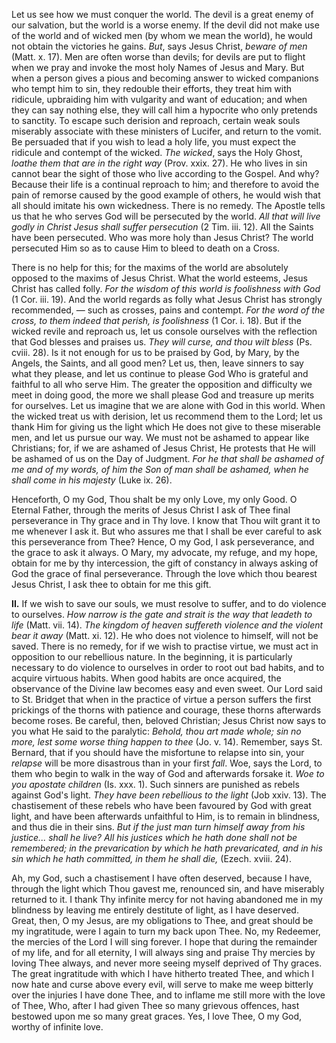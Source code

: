 
Let us see how we must conquer the world. The devil is a great enemy of our salvation, but the world is a worse enemy. If the devil did not make use of the world and of wicked men (by whom we mean the world), he would not obtain the victories he gains. *But*, says Jesus Christ, *beware of men* (Matt. x. 17). Men are often worse than devils; for devils are put to flight when we pray and invoke the most holy Names of Jesus and Mary. But when a person gives a pious and becoming answer to wicked companions who tempt him to sin, they redouble their efforts, they treat him with ridicule, upbraiding him with vulgarity and want of education; and when they can say nothing else, they will call him a hypocrite who only pretends to sanctity. To escape such derision and reproach, certain weak souls miserably associate with these ministers of Lucifer, and return to the vomit. Be persuaded that if you wish to lead a holy life, you must expect the ridicule and contempt of the wicked. *The wicked*, says the Holy Ghost, *loathe them that are in the right way* (Prov. xxix. 27). He who lives in sin cannot bear the sight of those who live according to the Gospel. And why? Because their life is a continual reproach to him; and therefore to avoid the pain of remorse caused by the good example of others, he would wish that all should imitate his own wickedness. There is no remedy. The Apostle tells us that he who serves God will be persecuted by the world. *All that will live godly in Christ Jesus shall suffer persecution* (2 Tim. iii. 12). All the Saints have been persecuted. Who was more holy than Jesus Christ? The world persecuted Him so as to cause Him to bleed to death on a Cross.

There is no help for this; for the maxims of the world are absolutely opposed to the maxims of Jesus Christ. What the world esteems, Jesus Christ has called folly. *For the wisdom of this world is foolishness with God* (1 Cor. iii. 19). And the world regards as folly what Jesus Christ has strongly recommended, — such as crosses, pains and contempt. *For the word of the cross, to them indeed that perish, is foolishness* (1 Cor. i. 18). But if the wicked revile and reproach us, let us console ourselves with the reflection that God blesses and praises us. *They will curse, and thou wilt bless* (Ps. cviii. 28). Is it not enough for us to be praised by God, by Mary, by the Angels, the Saints, and all good men? Let us, then, leave sinners to say what they please, and let us continue to please God Who is grateful and faithful to all who serve Him. The greater the opposition and difficulty we meet in doing good, the more we shall please God and treasure up merits for ourselves. Let us imagine that we are alone with God in this world. When the wicked treat us with derision, let us recommend them to the Lord; let us thank Him for giving us the light which He does not give to these miserable men, and let us pursue our way. We must not be ashamed to appear like Christians; for, if we are ashamed of Jesus Christ, He protests that He will be ashamed of us on the Day of Judgment. *For he that shall be ashamed of me and of my words, of him the Son of man shall be ashamed, when he shall come in his majesty* (Luke ix. 26).

Henceforth, O my God, Thou shalt be my only Love, my only Good. O Eternal Father, through the merits of Jesus Christ I ask of Thee final perseverance in Thy grace and in Thy love. I know that Thou wilt grant it to me whenever I ask it. But who assures me that I shall be ever careful to ask this perseverance from Thee? Hence, O my God, I ask perseverance, and the grace to ask it always. O Mary, my advocate, my refuge, and my hope, obtain for me by thy intercession, the gift of constancy in always asking of God the grace of final perseverance. Through the love which thou bearest Jesus Christ, I ask thee to obtain for me this gift.

**II\.** If we wish to save our souls, we must resolve to suffer, and to do violence to ourselves. *How narrow is the gate and strait is the way that leadeth to life* (Matt. vii. 14). *The kingdom of heaven suffereth violence and the violent bear it away* (Matt. xi. 12). He who does not violence to himself, will not be saved. There is no remedy, for if we wish to practise virtue, we must act in opposition to our rebellious nature. In the beginning, it is particularly necessary to do violence to ourselves in order to root out bad habits, and to acquire virtuous habits. When good habits are once acquired, the observance of the Divine law becomes easy and even sweet. Our Lord said to St. Bridget that when in the practice of virtue a person suffers the first prickings of the thorns with patience and courage, these thorns afterwards become roses. Be careful, then, beloved Christian; Jesus Christ now says to you what He said to the paralytic: *Behold, thou art made whole; sin no more, lest some worse thing happen to thee* (Jo. v. 14). Remember, says St. Bernard, that if you should have the misfortune to relapse into sin, your *relapse* will be more disastrous than in your first *fall*. Woe, says the Lord, to them who begin to walk in the way of God and afterwards forsake it. *Woe to you apostate children* (Is. xxx. 1). Such sinners are punished as rebels against God\'s light. *They have been rebellious to the light* (Job xxiv. 13). The chastisement of these rebels who have been favoured by God with great light, and have been afterwards unfaithful to Him, is to remain in blindness, and thus die in their sins. *But if the just man turn himself away from his justice... shall he live? All his justices which he hath done shall not be remembered; in the prevarication by which he hath prevaricated, and in his sin which he hath committed, in them he shall die,* (Ezech. xviii. 24).

Ah, my God, such a chastisement I have often deserved, because I have, through the light which Thou gavest me, renounced sin, and have miserably returned to it. I thank Thy infinite mercy for not having abandoned me in my blindness by leaving me entirely destitute of light, as I have deserved. Great, then, O my Jesus, are my obligations to Thee, and great should be my ingratitude, were I again to turn my back upon Thee. No, my Redeemer, the mercies of the Lord I will sing forever. I hope that during the remainder of my life, and for all eternity, I will always sing and praise Thy mercies by loving Thee always, and never more seeing myself deprived of Thy graces. The great ingratitude with which I have hitherto treated Thee, and which I now hate and curse above every evil, will serve to make me weep bitterly over the injuries I have done Thee, and to inflame me still more with the love of Thee, Who, after I had given Thee so many grievous offences, hast bestowed upon me so many great graces. Yes, I love Thee, O my God, worthy of infinite love.


